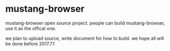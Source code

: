 # mustang-browser

mustang-browser open source project. people can build mustang-browser, use it as the offical one. 

we plan to upload source, write document for how to build. we hope all will be done before 2017.7.1





